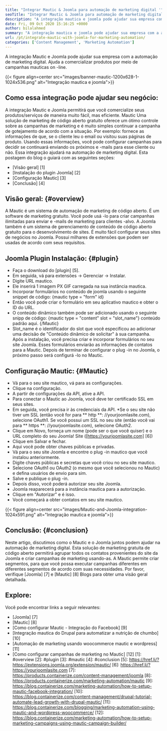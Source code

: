 ```yaml
---
title: "Integrar Mautic & Joomla para automação de marketing digital '" 
seoTitle: "Integrar Mautic & Joomla para automação de marketing digital" 
description: "A integração mautica e joomla pode ajudar sua empresa com a automação de marketing digital. Ajuda a comercializar produtos por meio de campanhas mautas." 
date: Fri, 09 Oct 2020 15:16:25 +0000
author: bilalahmed
summary: "A integração mautica e joomla pode ajudar sua empresa com a automação de marketing digital. Ajuda a comercializar produtos por meio de campanhas mauticas on -line." 
url: /pt/integrate-mautic-with-joomla-for-marketing-automation/
categories: ['Content Management', 'Marketing Automation']
---
```


A integração Mautic e Joomla pode ajudar sua empresa com a automação de marketing digital. Ajuda a comercializar produtos por meio de campanhas mauticas on -line.

{{< figure align=center src="images/banner-mautic-1200x628-1-1024x536.png" alt="Integração mautica e joomla">}}


## Como essa integração pode ajudar seu negócio:
A integração Mautic e Joomla permitirá que você comercialize seus produtos/serviços de maneira muito fácil, mas eficiente. Mautic Uma solução de marketing de código aberto gratuito oferece um ótimo controle sobre as campanhas de marketing e é muito simples continuar a campanha de gotejamento de acordo com a situação. Por exemplo: fornece as informações de que, se o cliente leu o email ou visitou suas páginas de produto. Usando essas informações, você pode configurar campanhas para decidir se continuará enviando os próximos e -mails para esse cliente ou não. Essa integração ajudará na automação de marketing digital. Esta postagem do blog o guiará com as seguintes seções:
  * [Visão geral] [1]
  * [Instalação do plugin Joomla] [2]
  * [Configuração Mautic] [3]
  * [Conclusão] [4]

## Visão geral: {#overview}
A Mautic é um sistema de automação de marketing de código aberto. É um software de marketing gratuito. Você pode usá -lo para criar campanhas ilimitadas para enviar e -mails de marketing para clientes -alvo.
A Joomla também é um sistema de gerenciamento de conteúdo de código aberto gratuito para o desenvolvimento de sites. É muito fácil configurar seus sites de negócios no Joomla. Possui milhares de extensões que podem ser usadas de acordo com seus requisitos.

## Joomla Plugin Instalação: {#plugin}
  * Faça o download do [plugin] [5].
  * Em seguida, vá para extensões -> Gerenciar -> Instalar.
  * Digite URL mautico.
  * Ele inserirá 1 imagem PX GIF carregada na sua instância mautica.
  * Incorporar formulários no conteúdo de joomla usando o seguinte snippet de código: {mautic type = "form" id}
  * Então você pode criar o formulário em seu aplicativo mautico e obter o ID do URL.
  * O conteúdo dinâmico também pode ser adicionado usando o seguinte snipp de código: {mautic type = "content" slot = "slot_name"} conteúdo padrão aqui. {/Mautic}
  * Slot_name é o identificador do slot que você especificou ao adicionar uma decisão de "Conteúdo dinâmico de solicitar" à sua campanha.
Após a instalação, você precisa criar e incorporar formulários no seu site Joomla. Esses formulários enviarão as informações de contatos para a Mautic. Depois de terminar de configurar o plug -in no Joomla, o próximo passo será configurá -lo no Mautic.

## Configuração Mautic: {#Mautic}
  * Vá para o seu site mautico, vá para as configurações.
  * Clique na configuração.
  * A partir de configurações da API, ative a API.
  * Para conectar o Mautic ao Joomla, você deve ter certificado SSL em seus sites.
  * Em seguida, você precisa ir às credenciais da API.
  *Se o seu site não tiver um SSL (então você for para ** http **: //yourjoomlasite.com), selecione OAuth1. Se você possui um SSL no seu site (então você vai para ** https **: //yourjoomlasite.com), selecione OAuth2.
  * Clique em Novo, forneça um nome (pode ser o que você quiser) e o URL completo do seu Joomla! Site ([https://yourjoomlasite.com] [6])
  * Clique em Salvar e fechar.
  * Aqui você pode obter chaves públicas e privadas.
  * Vá para o seu site Joomla e encontre o plug -in mautico que você instalou anteriormente.
  * Digite chaves públicas e secretas que você criou no seu site mautico.
  * Selecione OAuth1 ou OAuth2 (o mesmo que você selecionou no Mautic) e defina usuários de envio para sim.
  * Salve e publique o plug -in.
  * Depois disso, você poderá autorizar seu site Joomla.
  * Joomla reaparecerá para a instância mautica para a autorização.
  * Clique em "Autorizar" e é isso.
  * Você começará a obter contatos em seu site mautico.

{{< figure align=center src="images/Mautic-and-Joomla-integration-1024x591.png" alt="Integração mautica e joomla">}}


## Conclusão: {#conclusion}
Neste artigo, discutimos como o Mautic e o Joomla juntos podem ajudar na automação de marketing digital. Esta solução de marketing gratuita de código aberto permitirá agrupar todos os contatos provenientes do site da Joomla e criar campanhas de marketing usando-as. A Mautic permite criar segmentos, para que você possa executar campanhas diferentes em diferentes segmentos de acordo com suas necessidades. Por favor, verifique [Joomla] [7] e [Mautic] [8] Blogs para obter uma visão geral detalhada.

## Explore:
Você pode encontrar links a seguir relevantes:
  * [Joomla] [7]
  * [Mautic] [8]
  * [Como configurar Mautic - Integração do Facebook] [9]
  * [Integração mautica do Drupal para automatizar a nutrição de chumbo] [10]
  * [Automação de marketing usando woocommerce mautic e wordpress] [11]
  * [Como configurar campanhas de marketing no Mautic] [12]
[1]: #overview
[2]: #plugin
[3]: #mautic
[4]: #conclusion
[5]: https://href.li/?https://extensions.joomla.org/extension/mautic/
[6]: https://href.li/?https://yourjoomlasite.com
[7]: https://products.containerize.com/content-management/joomla
[8]: https://products.containerize.com/marketing-automation/mautic
[9]: https://blog.containerize.com/marketing-automation/how-to-setup-mautic-facebook-integration/
[10]: https://blog.containerize.com/content-management/drupal-tutorial-automate-lead-growth-with-drupal-mautic/
[11]: https://blog.containerize.com/blogging/marketing-automation-using-mautic-and-wordpress-woocommerce/
[12]: https://blog.containerize.com/marketing-automation/how-to-setup-marketing-campaigns-using-mautic-campaign-builder/
